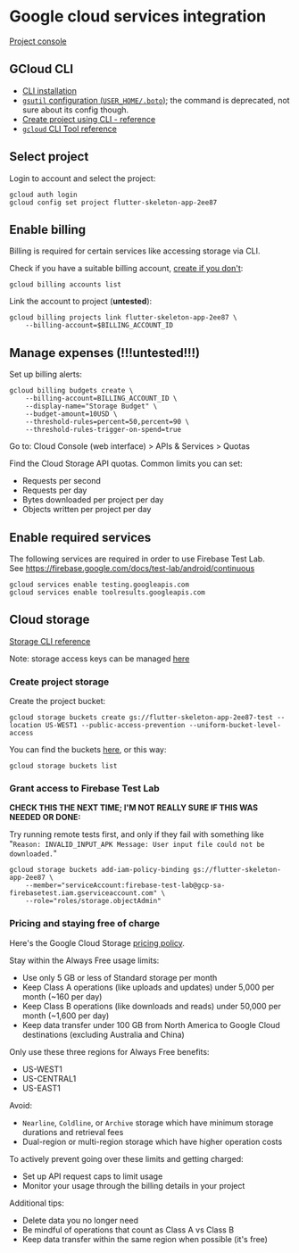 # Google cloud services integration

[Project console](https://console.cloud.google.com/welcome/new?project=flutter-skeleton-app-2ee87)

## GCloud CLI

* [CLI installation](https://cloud.google.com/sdk/docs/install)
* [`gsutil` configuration (`USER_HOME/.boto`)](https://cloud.google.com/storage/docs/gsutil/commands/config);
  the command is deprecated, not sure about its config though.
* [Create project using CLI - reference](https://cloud.google.com/sdk/gcloud/reference/projects/create)
* [`gcloud` CLI Tool reference](https://cloud.google.com/sdk/gcloud/reference)

## Select project

Login to account and select the project:

```shell
gcloud auth login
gcloud config set project flutter-skeleton-app-2ee87
```

## Enable billing

Billing is required for certain services like accessing storage via CLI.

Check if you have a suitable billing account,
[create if you don't](https://console.cloud.google.com/billing):

```shell
gcloud billing accounts list
```

Link the account to project (**untested**):

```shell
gcloud billing projects link flutter-skeleton-app-2ee87 \
    --billing-account=$BILLING_ACCOUNT_ID
```

## Manage expenses (!!!untested!!!)

Set up billing alerts:

```shell
gcloud billing budgets create \
    --billing-account=BILLING_ACCOUNT_ID \
    --display-name="Storage Budget" \
    --budget-amount=10USD \
    --threshold-rules=percent=50,percent=90 \
    --threshold-rules-trigger-on-spend=true
```

Go to: Cloud Console (web interface) > APIs & Services > Quotas

Find the Cloud Storage API quotas. Common limits you can set:

* Requests per second
* Requests per day
* Bytes downloaded per project per day
* Objects written per project per day

## Enable required services

The following services are required in order to use Firebase Test Lab. \
See https://firebase.google.com/docs/test-lab/android/continuous

```shell
gcloud services enable testing.googleapis.com
gcloud services enable toolresults.googleapis.com
```

## Cloud storage

[Storage CLI reference](https://cloud.google.com/sdk/gcloud/reference/storage)

Note: storage access keys can be managed
[here](https://console.cloud.google.com/storage/settings;tab=interoperability?project=flutter-skeleton-app-2ee87)

### Create project storage

Create the project bucket:

```shell
gcloud storage buckets create gs://flutter-skeleton-app-2ee87-test --location US-WEST1 --public-access-prevention --uniform-bucket-level-access
```

You can find the buckets
[here](https://console.cloud.google.com/storage/browser?project=flutter-skeleton-app-2ee87), or this way:

```shell
gcloud storage buckets list
```

### Grant access to Firebase Test Lab

**CHECK THIS THE NEXT TIME; I'M NOT REALLY SURE IF THIS WAS NEEDED OR DONE:**

Try running remote tests first, and only if they fail with something like
"`Reason: INVALID_INPUT_APK Message: User input file could not be downloaded.`"

```shell
gcloud storage buckets add-iam-policy-binding gs://flutter-skeleton-app-2ee87 \
    --member="serviceAccount:firebase-test-lab@gcp-sa-firebasetest.iam.gserviceaccount.com" \
    --role="roles/storage.objectAdmin"
```

### Pricing and staying free of charge

Here's the Google Cloud Storage [pricing policy](https://cloud.google.com/storage/pricing).

Stay within the Always Free usage limits:

* Use only 5 GB or less of Standard storage per month
* Keep Class A operations (like uploads and updates) under 5,000 per month (~160 per day)
* Keep Class B operations (like downloads and reads) under 50,000 per month (~1,600 per day)
* Keep data transfer under 100 GB from North America to Google Cloud destinations (excluding Australia and China)

Only use these three regions for Always Free benefits:

* US-WEST1
* US-CENTRAL1
* US-EAST1

Avoid:

* `Nearline`, `Coldline`, or `Archive` storage which have minimum storage durations and retrieval fees
* Dual-region or multi-region storage which have higher operation costs

To actively prevent going over these limits and getting charged:

* Set up API request caps to limit usage
* Monitor your usage through the billing details in your project

Additional tips:

* Delete data you no longer need
* Be mindful of operations that count as Class A vs Class B
* Keep data transfer within the same region when possible (it's free)

